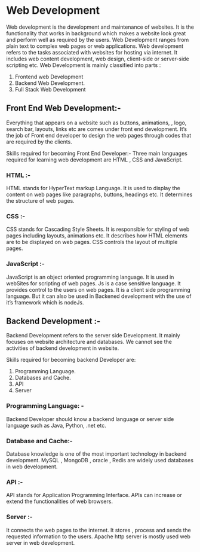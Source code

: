 # Web Development

Web development is the development and maintenance of websites. It is the functionality that works in background which makes a website look great and perform well  as required by the users. Web Development ranges from plain text to complex web pages or web applications.
Web development refers to the tasks associated with  websites for hosting via internet. It includes web content development, web design,  client-side or server-side scripting etc.
Web Development is mainly classified into parts :
1. Frontend web Development
2. Backend Web Development.
3. Full Stack Web Development

## Front End Web Development:-
Everything that appears on a website such as buttons, animations, , logo, search bar, layouts, links etc are comes under front end development. It’s the job of Front end developer to design the web pages through codes that are required by the clients.

Skills required for becoming Front End Developer:-
Three main languages required for learning web development are HTML , CSS and JavaScript.
### HTML :-
HTML stands for HyperText markup Language. It is used to display the content on web pages like paragraphs, buttons, headings etc. It determines the structure of web pages.
### CSS :-
CSS stands for Cascading Style Sheets. It is responsible for styling of web pages including layouts, animations etc. It describes how HTML elements are to be displayed on web pages. CSS controls the layout of multiple pages.
### JavaScript :-
JavaScript is an object oriented programming language. It is used in webSites  for scripting of web pages. Js is a case sensitive language. It provides control to the users on web pages. It is a client side programming language. But it can also be used in Backened development with the use of it’s framework which is nodeJs.

## Backend Development :-
Backend Development refers to the server side Development. It mainly focuses on website architecture and databases. We cannot see the activities of backend development in website.

Skills required for becoming backend Developer are: 
1. Programming Language.
2. Databases and Cache.
3. API
4. Server

### Programming Language: -
 Backend Developer should know a backend language or server side language such as Java, Python, .net etc.

### Database and Cache:-  
Database knowledge is one of the most important technology in backend development. MySQL , MongoDB , oracle , Redis are widely used databases in web development.

### API :-
API stands for Application Programming Interface.  APIs can increase or extend the functionalities of web browsers.
   
### Server :- 
It connects the web pages to the internet. It stores , process and sends the requested information to the users. Apache http server is mostly used web server in web development. 






